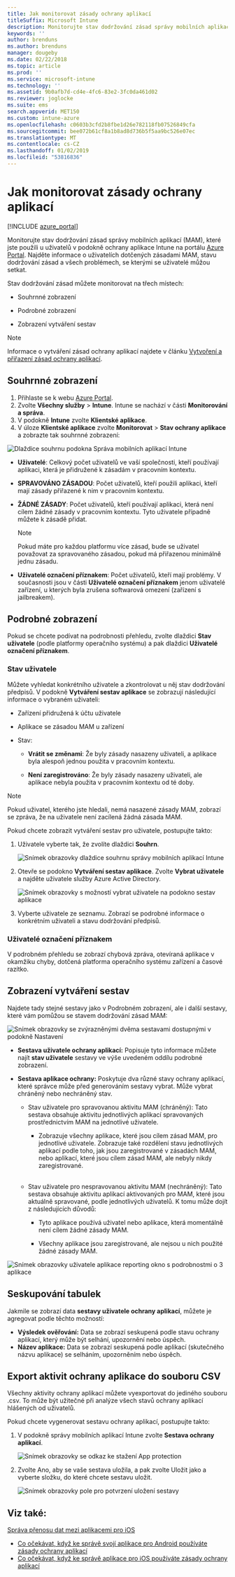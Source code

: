 ```yaml
---
title: Jak monitorovat zásady ochrany aplikací
titleSuffix: Microsoft Intune
description: Monitorujte stav dodržování zásad správy mobilních aplikací v Intune.
keywords: ''
author: brenduns
ms.author: brenduns
manager: dougeby
ms.date: 02/22/2018
ms.topic: article
ms.prod: ''
ms.service: microsoft-intune
ms.technology: ''
ms.assetid: 9b0afb7d-cd4e-4fc6-83e2-3fc0da461d02
ms.reviewer: joglocke
ms.suite: ems
search.appverid: MET150
ms.custom: intune-azure
ms.openlocfilehash: c0603b3cfd2b8fbe1d26e782118fb07526849cfa
ms.sourcegitcommit: bee072b61cf8a1b8ad8d736b5f5aa9bc526e07ec
ms.translationtype: MT
ms.contentlocale: cs-CZ
ms.lasthandoff: 01/02/2019
ms.locfileid: "53816836"
---
```

# <a name="how-to-monitor-app-protection-policies"></a>Jak monitorovat zásady ochrany aplikací
[!INCLUDE [azure_portal](./includes/azure_portal.md)]

Monitorujte stav dodržování zásad správy mobilních aplikací (MAM), které jste použili u uživatelů v podokně ochrany aplikace Intune na portálu [Azure Portal](https://portal.azure.com). Najděte informace o uživatelích dotčených zásadami MAM, stavu dodržování zásad a všech problémech, se kterými se uživatelé můžou setkat.

Stav dodržování zásad můžete monitorovat na třech místech:

-   Souhrnné zobrazení

-   Podrobné zobrazení

-   Zobrazení vytváření sestav

> [!NOTE]
> Informace o vytváření zásad ochrany aplikací najdete v článku [Vytvoření a přiřazení zásad ochrany aplikací](app-protection-policies.md).

## <a name="summary-view"></a>Souhrnné zobrazení

1. Přihlaste se k webu [Azure Portal](https://portal.azure.com).
2. Zvolte **Všechny služby** > **Intune**. Intune se nachází v části **Monitorování a správa**.
3. V podokně **Intune** zvolte **Klientské aplikace**.
4. V úloze **Klientské aplikace** zvolte **Monitorovat** > **Stav ochrany aplikace** a zobrazte tak souhrnné zobrazení:

![Dlaždice souhrnu podokna Správa mobilních aplikací Intune](./media/app-protection-user-status-summary.png)

-   **Uživatelé**: Celkový počet uživatelů ve vaší společnosti, kteří používají aplikaci, která je přidružené k zásadám v pracovním kontextu.

-   **SPRAVOVÁNO ZÁSADOU**: Počet uživatelů, kteří použili aplikaci, kteří mají zásady přiřazené k nim v pracovním kontextu.

-   **ŽÁDNÉ ZÁSADY**: Počet uživatelů, kteří používají aplikaci, která není cílem žádné zásady v pracovním kontextu. Tyto uživatele případně můžete k zásadě přidat.
    > [!NOTE]
    > Pokud máte pro každou platformu více zásad, bude se uživatel považovat za spravovaného zásadou, pokud má přiřazenou minimálně jednu zásadu.

- **Uživatelé označení příznakem**: Počet uživatelů, kteří mají problémy. V současnosti jsou v části **Uživatelé označení příznakem** jenom uživatelé zařízení, u kterých byla zrušena softwarová omezení (zařízení s jailbreakem).


## <a name="detailed-view"></a>Podrobné zobrazení
Pokud se chcete podívat na podrobnosti přehledu, zvolte dlaždici **Stav uživatele** (podle platformy operačního systému) a pak dlaždici **Uživatelé označení příznakem**.

### <a name="user-status"></a>Stav uživatele
Můžete vyhledat konkrétního uživatele a zkontrolovat u něj stav dodržování předpisů. V podokně **Vytváření sestav aplikace** se zobrazují následující informace o vybraném uživateli:
- Zařízení přidružená k účtu uživatele

- Aplikace se zásadou MAM u zařízení

- Stav:

  - **Vrátit se změnami**: Že byly zásady nasazeny uživateli, a aplikace byla alespoň jednou použita v pracovním kontextu.

  - **Není zaregistrováno**: Že byly zásady nasazeny uživateli, ale aplikace nebyla použita v pracovním kontextu od té doby.

>[!NOTE]
> Pokud uživatel, kterého jste hledali, nemá nasazené zásady MAM, zobrazí se zpráva, že na uživatele není zacílená žádná zásada MAM.

Pokud chcete zobrazit vytváření sestav pro uživatele, postupujte takto:

1.  Uživatele vyberte tak, že zvolíte dlaždici **Souhrn**.

    ![Snímek obrazovky dlaždice souhrnu správy mobilních aplikací Intune](./media/MAM-reporting-6.png)

2. Otevře se podokno **Vytváření sestav aplikace**. Zvolte **Vybrat uživatele** a najděte uživatele služby Azure Active Directory.

    ![Snímek obrazovky s možností vybrat uživatele na podokno sestav aplikace](./media/MAM-reporting-2.png)

3. Vyberte uživatele ze seznamu. Zobrazí se podrobné informace o konkrétním uživateli a stavu dodržování předpisů.

### <a name="flagged-users"></a>Uživatelé označení příznakem
V podrobném přehledu se zobrazí chybová zpráva, otevíraná aplikace v okamžiku chyby, dotčená platforma operačního systému zařízení a časové razítko.

## <a name="reporting-view"></a>Zobrazení vytváření sestav

Najdete tady stejné sestavy jako v Podrobném zobrazení, ale i další sestavy, které vám pomůžou se stavem dodržování zásad MAM:

![Snímek obrazovky se zvýrazněnými dvěma sestavami dostupnými v podokně Nastavení](./media/MAM-reporting-7.png)

-   **Sestava uživatele ochrany aplikací:** Popisuje tyto informace můžete najít **stav uživatele** sestavy ve výše uvedeném oddílu podrobné zobrazení.

-   **Sestava aplikace ochrany:** Poskytuje dva různé stavy ochrany aplikací, které správce může před generováním sestavy vybrat. Může vybrat chráněný nebo nechráněný stav.

    -   Stav uživatele pro spravovanou aktivitu MAM (chráněný): Tato sestava obsahuje aktivitu jednotlivých aplikací spravovaných prostřednictvím MAM na jednotlivé uživatele.

        -   Zobrazuje všechny aplikace, které jsou cílem zásad MAM, pro jednotlivé uživatele. Zobrazuje také rozdělení stavu jednotlivých aplikací podle toho, jak jsou zaregistrované v zásadách MAM, nebo aplikací, které jsou cílem zásad MAM, ale nebyly nikdy zaregistrované.
<br></br>
    -   Stav uživatele pro nespravovanou aktivitu MAM (nechráněný): Tato sestava obsahuje aktivitu aplikací aktivovaných pro MAM, které jsou aktuálně spravované, podle jednotlivých uživatelů. K tomu může dojít z následujících důvodů:

        -   Tyto aplikace používá uživatel nebo aplikace, která momentálně není cílem žádné zásady MAM.

        -   Všechny aplikace jsou zaregistrované, ale nejsou u nich použité žádné zásady MAM.

![Snímek obrazovky uživatele aplikace reporting okno s podrobnostmi o 3 aplikace](./media/MAM-reporting-4.png)

## <a name="table-grouping"></a>Seskupování tabulek

Jakmile se zobrazí data **sestavy uživatele ochrany aplikací**, můžete je agregovat podle těchto možností:

- **Výsledek ověřování:** Data se zobrazí seskupená podle stavu ochrany aplikací, který může být selhání, upozornění nebo úspěch.
- **Název aplikace:** Data se zobrazí seskupená podle aplikací (skutečného názvu aplikace) se selháním, upozorněním nebo úspěch.

## <a name="export-app-protection-activities-to-csv"></a>Export aktivit ochrany aplikace do souboru CSV

Všechny aktivity ochrany aplikací můžete vyexportovat do jediného souboru .csv. To může být užitečné při analýze všech stavů ochrany aplikací hlášených od uživatelů.

Pokud chcete vygenerovat sestavu ochrany aplikací, postupujte takto:

1. V podokně správy mobilních aplikací Intune zvolte **Sestava ochrany aplikací**.

    ![Snímek obrazovky se odkaz ke stažení App protection](./media/app-protection-report-csv-2.png)

2. Zvolte Ano, aby se vaše sestava uložila, a pak zvolte Uložit jako a vyberte složku, do které chcete sestavu uložit.

    ![Snímek obrazovky pole pro potvrzení uložení sestavy](./media/app-protection-report-csv-1.png)

## <a name="see-also"></a>Viz také:
[Správa přenosu dat mezi aplikacemi pro iOS](data-transfer-between-apps-manage-ios.md)

* [Co očekávat, když ke správě svojí aplikace pro Android používáte zásady ochrany aplikací](app-protection-enabled-apps-android.md)
* [Co očekávat, když ke správě aplikace pro iOS používáte zásady ochrany aplikací](app-protection-enabled-apps-ios.md)
